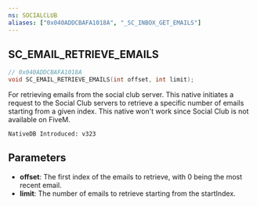 ```yaml
---
ns: SOCIALCLUB
aliases: ["0x040ADDCBAFA1018A", "_SC_INBOX_GET_EMAILS"]
---
```

## SC_EMAIL_RETRIEVE_EMAILS

```c
// 0x040ADDCBAFA1018A
void SC_EMAIL_RETRIEVE_EMAILS(int offset, int limit);
```

For retrieving emails from the social club server. This native initiates a request to the Social Club servers to retrieve a specific number of emails starting from a given index. This native won't work since Social Club is not available on FiveM.

```
NativeDB Introduced: v323
```

## Parameters
* **offset**: The first index of the emails to retrieve, with 0 being the most recent email.
* **limit**: The number of emails to retrieve starting from the startIndex.
